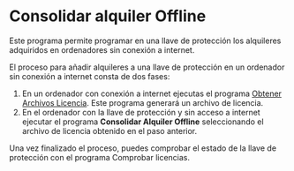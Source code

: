 # Consolidar alquiler Offline

Este programa permite programar en una llave de protección los alquileres adquiridos en ordenadores sin conexión a internet.

El proceso para añadir alquileres a una llave de protección en un ordenador sin conexión a internet consta de dos fases:

1. En un ordenador con conexión a internet ejecutas el programa [Obtener Archivos Licencia](/acerca-llaves-proteccion/programas-relacionados-con-licencias-y-llaves-de-proteccion/consolidar-alquiler-offline/obtener-archivos-licencia.md). Este programa generará un archivo de licencia.
2. En el ordenador con la llave de protección y sin acceso a internet ejecutar el programa **Consolidar Alquiler Offline** seleccionando el archivo de licencia obtenido en el paso anterior.

Una vez finalizado el proceso, puedes comprobar el estado de la llave de protección con el programa Comprobar licencias.

